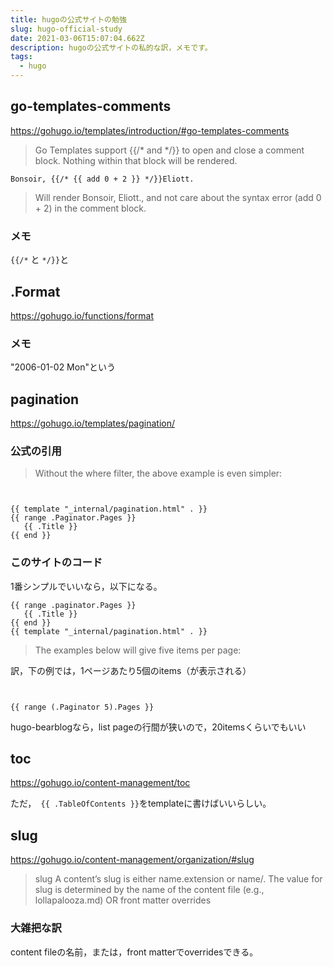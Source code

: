 ```yaml
---
title: hugoの公式サイトの勉強
slug: hugo-official-study
date: 2021-03-06T15:07:04.662Z
description: hugoの公式サイトの私的な訳，メモです。
tags:
  - hugo
---
```

## go-templates-comments
<https://gohugo.io/templates/introduction/#go-templates-comments>
>Go Templates support {{/* and */}} to open and close a comment block. Nothing within that block will be rendered.
```
Bonsoir, {{/* {{ add 0 + 2 }} */}}Eliott.
```
>Will render Bonsoir, Eliott., and not care about the syntax error (add 0 + 2) in the comment block.

### メモ
`{{/*` と `*/}}`と

## .Format
<https://gohugo.io/functions/format>

### メモ
"2006-01-02 Mon"という

## pagination
<https://gohugo.io/templates/pagination/>

### 公式の引用
>Without the where filter, the above example is even 
simpler:
```


{{ template "_internal/pagination.html" . }}
{{ range .Paginator.Pages }}
   {{ .Title }}
{{ end }}
```

### このサイトのコード
1番シンプルでいいなら，以下になる。

```
{{ range .paginator.Pages }}
   {{ .Title }}
{{ end }}
{{ template "_internal/pagination.html" . }}
```
>The examples below will give five items per page:

訳，下の例では，1ページあたり5個のitems（が表示される）

```


{{ range (.Paginator 5).Pages }}
```

hugo-bearblogなら，list pageの行間が狭いので，20itemsくらいでもいい

## toc
<https://gohugo.io/content-management/toc>

ただ，` {{ .TableOfContents }}`をtemplateに書けばいいらしい。

## slug
<https://gohugo.io/content-management/organization/#slug>
>slug
A content’s slug is either name.extension or name/. The value for slug is determined by
the name of the content file (e.g., lollapalooza.md) OR
front matter overrides

### 大雑把な訳


content fileの名前，または，front matterでoverridesできる。